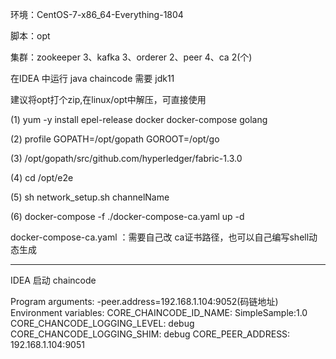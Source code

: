 环境：CentOS-7-x86_64-Everything-1804

脚本：opt

集群：zookeeper 3、kafka 3、orderer 2、peer 4、ca 2(个)

在IDEA 中运行 java chaincode 需要 jdk11

建议将opt打个zip,在linux/opt中解压，可直接使用

(1) yum -y install epel-release docker docker-compose golang

(2) profile GOPATH=/opt/gopath GOROOT=/opt/go

(3) /opt/gopath/src/github.com/hyperledger/fabric-1.3.0

(4) cd /opt/e2e

(5) sh network_setup.sh channelName

(6) docker-compose -f ./docker-compose-ca.yaml up -d

docker-compose-ca.yaml ：需要自己改 ca证书路径，也可以自己编写shell动态生成

---------------------------------------------------------------------------
IDEA 启动 chaincode

Program arguments: -peer.address=192.168.1.104:9052(码链地址)
Environment variables: 
    CORE_CHAINCODE_ID_NAME: SimpleSample:1.0
    CORE_CHANCODE_LOGGING_LEVEL: debug
    CORE_CHANCODE_LOGGING_SHIM: debug
    CORE_PEER_ADDRESS: 192.168.1.104:9051


    